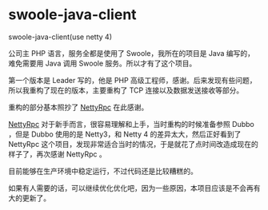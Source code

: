# swoole-java-client
swoole-java-client(use netty 4)

公司主 PHP 语言，服务全都是使用了 Swoole，我所在的项目是 Java 编写的，难免需要用 Java 调用 Swoole 服务。所以才有了这个项目。

第一个版本是 Leader 写的，他是 PHP 高级工程师，感谢。后来发现有些问题，所以我重构了现在的版本，主要重构了 TCP 连接以及数据发送接收等部分。

重构的部分基本照抄了 [NettyRpc](https://github.com/luxiaoxun/NettyRpc) 在此感谢。

 [NettyRpc](https://github.com/luxiaoxun/NettyRpc) 对于新手而言，很容易理解和上手，当时重构的时候准备参照 Dubbo ，但是 Dubbo 使用的是 Netty3，和 Netty 4 的差异太大，然后正好看到了 NettyRpc 这个项目，发现非常适合当时的情况，于是就花了点时间改造成现在的样子了，再次感谢 NettyRpc 。
 
 目前能够在生产环境中稳定运行，不过代码还是比较糟糕的。
 
 如果有人需要的话，可以继续优化优化吧，因为一些原因，本项目应该是不会再有大的更新了。
 
 
 
